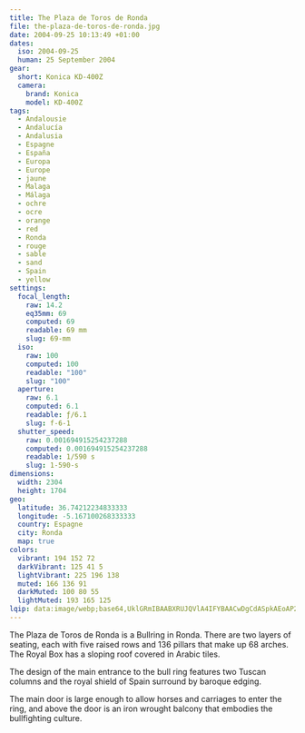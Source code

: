 ```yaml
---
title: The Plaza de Toros de Ronda
file: the-plaza-de-toros-de-ronda.jpg
date: 2004-09-25 10:13:49 +01:00
dates:
  iso: 2004-09-25
  human: 25 September 2004
gear:
  short: Konica KD-400Z
  camera:
    brand: Konica
    model: KD-400Z
tags:
  - Andalousie
  - Andalucía
  - Andalusia
  - Espagne
  - España
  - Europa
  - Europe
  - jaune
  - Malaga
  - Málaga
  - ochre
  - ocre
  - orange
  - red
  - Ronda
  - rouge
  - sable
  - sand
  - Spain
  - yellow
settings:
  focal_length:
    raw: 14.2
    eq35mm: 69
    computed: 69
    readable: 69 mm
    slug: 69-mm
  iso:
    raw: 100
    computed: 100
    readable: "100"
    slug: "100"
  aperture:
    raw: 6.1
    computed: 6.1
    readable: ƒ/6.1
    slug: f-6-1
  shutter_speed:
    raw: 0.001694915254237288
    computed: 0.001694915254237288
    readable: 1/590 s
    slug: 1-590-s
dimensions:
  width: 2304
  height: 1704
geo:
  latitude: 36.74212234833333
  longitude: -5.167100268333333
  country: Espagne
  city: Ronda
  map: true
colors:
  vibrant: 194 152 72
  darkVibrant: 125 41 5
  lightVibrant: 225 196 138
  muted: 166 136 91
  darkMuted: 100 80 55
  lightMuted: 193 165 125
lqip: data:image/webp;base64,UklGRmIBAABXRUJQVlA4IFYBAACwDgCdASpkAEoAP2miw1izrLAlMlZsQnAtCWMAzjtQ4Fb0v8eTHFz+w0pbLHtsjvdxLAGqnFLQ7D7eGTpKR/uKX6oPj7wfjl+LjJq2uV0/hd8H7OrBh/DbkMZZACiZMRAjb1ot68Acbvjs/itMh370m38MTAKZzgYFfhN+BoAA6HlBqNmOnG8Vt1xF4SKvMmOx0o9Z8HN1KlQIDWQvMLZgyoZLfLfEANNvcDvypjkbvPHrODU3zOtLqHTKS6eaKSjWNeqZFN5tUNRTB5rXTFJyCuB8drYR+Bio5Pt+8BhTbd8ci3V+l/VqohSS8cIPGe+1REXghILnsqrvNMNxW52LQfoUQD1uSEYVZ+3E1AWg0CPHCP7yAfdI2c/ZBuo8W33TVB6eKB2OhEb94CG88eYT3iVCxws2x1eNKl3EgmJw7wKq9CgmpjcIXodtQAnrS4O4CS8YAAA=
---
```


The Plaza de Toros de Ronda is a Bullring in Ronda. There are two layers of seating, each with five raised rows and 136 pillars that make up 68 arches. The Royal Box has a sloping roof covered in Arabic tiles.

The design of the main entrance to the bull ring features two Tuscan columns and the royal shield of Spain surround by baroque edging. 

The main door is large enough to allow horses and carriages to enter the ring, and above the door is an iron wrought balcony that embodies the bullfighting culture.
